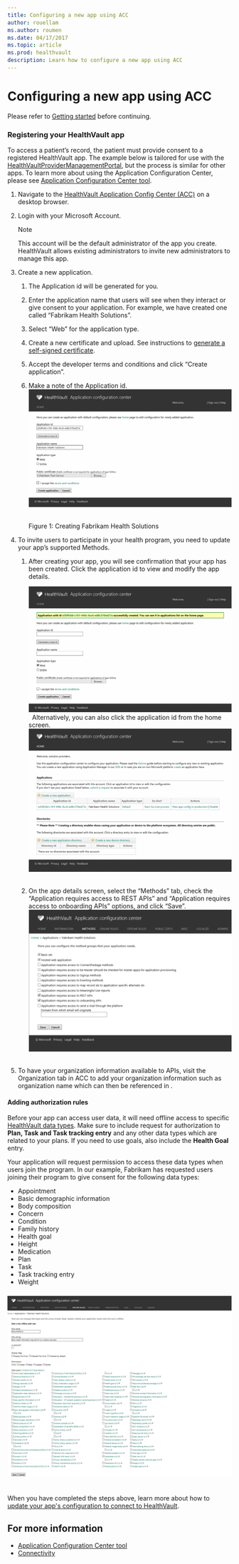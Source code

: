 ```yaml
---
title: Configuring a new app using ACC
author: rouellam
ms.author: roumen
ms.date: 04/17/2017
ms.topic: article
ms.prod: healthvault
description: Learn how to configure a new app using ACC
---
```


Configuring a new app using ACC
===============================

Please refer to [Getting started](/healthvault/getting-started/getting-started.md) before continuing.

### Registering your HealthVault app

To access a patient’s record, the patient must provide consent to a registered HealthVault app. The example below is tailored for use with the [HealthVaultProviderManagementPortal](https://github.com/Microsoft/healthvault-samples/tree/master/dotNET/HealthVaultProviderManagementPortal), but the process is similar for other apps. To learn more about using the Application Configuration Center, please see [Application Configuration Center tool](/healthvault/tools/acc/acc-tool.md).

1.  Navigate to the [HealthVault Application Config Center (ACC)](https://go.microsoft.com/fwlink/?linkid=838954) on a desktop browser.
2.  Login with your Microsoft Account.

    > [!NOTE]
    > This account will be the default administrator of the app you create. HealthVault allows existing administrators to invite new administrators to manage this app.

3.  Create a new application.
    1.  The Application id will be generated for you.
    2.  Enter the application name that users will see when they interact or give consent to your application. For example, we have created one called “Fabrikam Health Solutions”.
    3.  Select “Web” for the application type.
    4.  Create a new certificate and upload. See instructions to [generate a self-signed certificate](/healthvault/concepts/connectivity/creating-key-pairs.md).
    5.  Accept the developer terms and conditions and click “Create application”.
    6.  Make a note of the Application id.
        <img src="/healthvault/images/IC866205.png" title="Creating Fabrikam Health Solutions" alt="Creating Fabrikam Health Solutions" id="HVActionPlans_fig01" /> 

        Figure 1: Creating Fabrikam Health Solutions

4.  To invite users to participate in your health program, you need to update your app’s supported Methods.
    1.  After creating your app, you will see confirmation that your app has been created. Click the application id to view and modify the app details.

        <img src="/healthvault/images/IC866206.png" title="Confirmation of app creation" alt="Confirmation of app creation" id="HVActionPlans_fig02" /> 
        Alternatively, you can also click the application id from the home screen.
        <img src="/healthvault/images/IC866207.png" title="Application id on the home screen" alt="Application id on the home screen" id="HVActionPlans_fig03" /> 

    2.  On the app details screen, select the “Methods” tab, check the “Application requires access to REST APIs” and “Application requires access to onboarding APIs” options, and click “Save”.
        <img src="/healthvault/images/IC867985.png" title="Configuring app to send email" alt="Configuring app to send email" id="img1" /> 

5. To have your organization information available to APIs, visit the Organization tab in ACC to add your organization information such as organization name which can then be referenced in .

#### Adding authorization rules

Before your app can access user data, it will need offline access to specific [HealthVault data types](https://developer.healthvault.com/DataTypes). Make sure to include request for authorization to **Plan, Task and Task tracking entry** and any other data types which are related to your plans. If you need to use goals, also include the **Health Goal** entry.

Your application will request permission to access these data types when users join the program. In our example, Fabrikam has requested users joining their program to give consent for the following data types:

-   Appointment
-   Basic demographic information
-   Body composition
-   Concern
-   Condition
-   Family history
-   Health goal
-   Height
-   Medication
-   Plan
-   Task
-   Task tracking entry
-   Weight

### <img src="/healthvault/images/IC867995.png" title="Selecting data types" alt="Selecting data types" id="HVActionPlans_fig05" /> 

When you have completed the steps above, learn more about how to [update your app's configuration to connect to HealthVault](/healthvault/getting-started/update-configuration.md). 

For more information
--------------------

- [Application Configuration Center tool](/healthvault/tools/acc/acc-tool.md)
- [Connectivity](/healthvault/concepts/connectivity.md)

